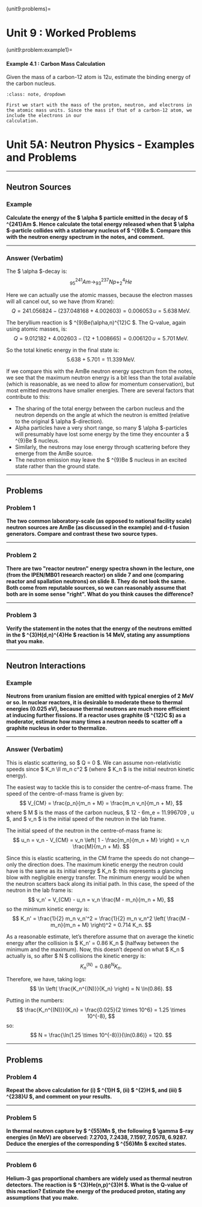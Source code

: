 (unit9:problems)=
# Unit 9 : Worked Problems

(unit9:problem:example1)=
#### Example 4.1 : Carbon Mass Calculation
Given the mass of a carbon-12 atom is $12u$, estimate the binding energy of the carbon nucleus.
```{admonition} Solution
:class: note, dropdown

First we start with the mass of the proton, neutron, and electrons in the atomic mass units. Since the mass if that of a carbon-12 atom, we include the electrons in our 
calculation.
```




# Unit 5A: Neutron Physics - Examples and Problems

---

## Neutron Sources

### Example

**Calculate the energy of the $ \alpha $ particle emitted in the decay of $ ^{241}Am $. Hence calculate the total energy released when that $ \alpha $-particle collides with a stationary nucleus of $ ^{9}Be $. Compare this with the neutron energy spectrum in the notes, and comment.**

---

### Answer (Verbatim)

The $ \alpha $-decay is:
$$
^{241}_{95}Am \to ^{237}_{93}Np + ^{4}_{2}He
$$

Here we can actually use the atomic masses, because the electron masses will all cancel out, so we have (from Krane):
$$
Q = 241.056824 - (237.048168 + 4.002603) = 0.006053 \, u = 5.638 \, \text{MeV}.
$$

The beryllium reaction is $ ^{9}Be(\alpha,n)^{12}C $. The Q-value, again using atomic masses, is:
$$
Q = 9.012182 + 4.002603 - (12 + 1.008665) = 0.006120 \, u = 5.701 \, \text{MeV}.
$$

So the total kinetic energy in the final state is:
$$
5.638 + 5.701 = 11.339 \, \text{MeV}.
$$

If we compare this with the AmBe neutron energy spectrum from the notes, we see that the maximum neutron energy is a bit less than the total available (which is reasonable, as we need to allow for momentum conservation), but most emitted neutrons have smaller energies. There are several factors that contribute to this:
- The sharing of the total energy between the carbon nucleus and the neutron depends on the angle at which the neutron is emitted (relative to the original $ \alpha $-direction).
- Alpha particles have a very short range, so many $ \alpha $-particles will presumably have lost some energy by the time they encounter a $ ^{9}Be $ nucleus.
- Similarly, the neutrons may lose energy through scattering before they emerge from the AmBe source.
- The neutron emission may leave the $ ^{9}Be $ nucleus in an excited state rather than the ground state.

---

## Problems

### Problem 1

**The two common laboratory-scale (as opposed to national facility scale) neutron sources are AmBe (as discussed in the example) and d-t fusion generators. Compare and contrast these two source types.**

---

### Problem 2

**There are two "reactor neutron" energy spectra shown in the lecture, one (from the IPEN/MB01 research reactor) on slide 7 and one (comparing reactor and spallation neutrons) on slide 8. They do not look the same. Both come from reputable sources, so we can reasonably assume that both are in some sense "right". What do you think causes the difference?**

---

### Problem 3

**Verify the statement in the notes that the energy of the neutrons emitted in the $ ^{3}H(d,n)^{4}He $ reaction is 14 MeV, stating any assumptions that you make.**

---

## Neutron Interactions

### Example

**Neutrons from uranium fission are emitted with typical energies of 2 MeV or so. In nuclear reactors, it is desirable to moderate these to thermal energies (0.025 eV), because thermal neutrons are much more efficient at inducing further fissions. If a reactor uses graphite ($ ^{12}C $) as a moderator, estimate how many times a neutron needs to scatter off a graphite nucleus in order to thermalize.**

---

### Answer (Verbatim)

This is elastic scattering, so $ Q = 0 $. We can assume non-relativistic speeds since $ K_n \ll m_n c^2 $ (where $ K_n $ is the initial neutron kinetic energy).

The easiest way to tackle this is to consider the centre-of-mass frame. The speed of the centre-of-mass frame is given by:
$$
V_{CM} = \frac{p_n}{m_n + M} = \frac{m_n v_n}{m_n + M},
$$
where $ M $ is the mass of the carbon nucleus, $ 12 - 6m_e = 11.996709 \, u $, and $ v_n $ is the initial speed of the neutron in the lab frame.

The initial speed of the neutron in the centre-of-mass frame is:
$$
u_n = v_n - V_{CM} = v_n \left( 1 - \frac{m_n}{m_n + M} \right) = v_n \frac{M}{m_n + M}.
$$

Since this is elastic scattering, in the CM frame the speeds do not change—only the direction does. The maximum kinetic energy the neutron could have is the same as its initial energy $ K_n $: this represents a glancing blow with negligible energy transfer. The minimum energy would be when the neutron scatters back along its initial path. In this case, the speed of the neutron in the lab frame is:
$$
v_n' = V_{CM} - u_n = v_n \frac{M - m_n}{m_n + M},
$$
so the minimum kinetic energy is:
$$
K_n' = \frac{1}{2} m_n v_n'^2 = \frac{1}{2} m_n v_n^2 \left( \frac{M - m_n}{m_n + M} \right)^2 = 0.714 K_n.
$$

As a reasonable estimate, let’s therefore assume that on average the kinetic energy after the collision is $ K_n' = 0.86 K_n $ (halfway between the minimum and the maximum). Now, this doesn’t depend on what $ K_n $ actually is, so after $ N $ collisions the kinetic energy is:
$$
K_n^{(N)} = 0.86^N K_n.
$$

Therefore, we have, taking logs:
$$
\ln \left( \frac{K_n^{(N)}}{K_n} \right) = N \ln(0.86).
$$

Putting in the numbers:
$$
\frac{K_n^{(N)}}{K_n} = \frac{0.025}{2 \times 10^6} = 1.25 \times 10^{-8},
$$
so:
$$
N = \frac{\ln(1.25 \times 10^{-8})}{\ln(0.86)} = 120.
$$

---

## Problems

### Problem 4

**Repeat the above calculation for (i) $ ^{1}H $, (ii) $ ^{2}H $, and (iii) $ ^{238}U $, and comment on your results.**

---

### Problem 5

**In thermal neutron capture by $ ^{55}Mn $, the following $ \gamma $-ray energies (in MeV) are observed: 7.2703, 7.2438, 7.1597, 7.0578, 6.9287. Deduce the energies of the corresponding $ ^{56}Mn $ excited states.**

---

### Problem 6

**Helium-3 gas proportional chambers are widely used as thermal neutron detectors. The reaction is $ ^{3}He(n,p)^{3}H $. What is the Q-value of this reaction? Estimate the energy of the produced proton, stating any assumptions that you make.**
